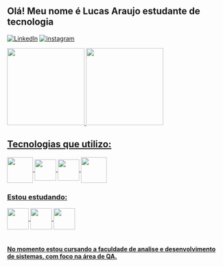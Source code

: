 ## Olá! Meu nome é Lucas Araujo estudante de tecnologia 
<div style="display: inline_block">

[![Linkedln](https://img.shields.io/badge/LinkedIn-0077B5?style=for-the-badge&logo=linkedin&logoColor=white)](https://www.linkedin.com/in/lucas-araujo-71572620b)
[![instagram](https://img.shields.io/badge/Instagram-E4405F?style=for-the-badge&logo=instagram&logoColor=white)](https://www.instagram.com/kbc_lucas)

</div>
<div>
  <a href="https://github.com/LucasArquiv">
  <img height="180cm" src="https://github-readme-stats.vercel.app/api?username=LucasArquiv&show_icons=true&theme=dracula"/>
  <img height="180cm" src="https://github-readme-stats.vercel.app/api/top-langs/?username=LucasArquiv&layout=compact&langs_count=16&theme=dracula"/>
</div>


## Tecnologias que utilizo:

<div style="display: inline_block">
  <img  align = "center" height="60" width ="60" src="https://cdn.jsdelivr.net/gh/devicons/devicon/icons/cucumber/cucumber-plain-wordmark.svg" >
  <img  align = "center" height="50" width ="50" src="https://cdn.jsdelivr.net/gh/devicons/devicon/icons/java/java-original.svg">
  <img  align = "center" height="50" width ="50" src="https://cdn.jsdelivr.net/gh/devicons/devicon/icons/selenium/selenium-original.svg" />
  <img  align = "center" height="60" width ="60" src="https://cdn.jsdelivr.net/gh/devicons/devicon/icons/microsoftsqlserver/microsoftsqlserver-plain-wordmark.svg" />                   
</div>

### Estou estudando:

<div style="display: inline_block">
  <img img  align = "center" height="50" width ="50"  src="https://cdn.jsdelivr.net/gh/devicons/devicon/icons/java/java-original.svg">
  <img  align = "center" height="50" width ="50" src="https://cdn.jsdelivr.net/gh/devicons/devicon/icons/javascript/javascript-plain.svg" />
  <img  align = "center" height="50" width ="50" src="https://cdn.jsdelivr.net/gh/devicons/devicon/icons/python/python-original-wordmark.svg" />                
</div><br/>

#### No momento estou cursando a faculdade de analise e desenvolvimento de sistemas, com foco na área de QA.
